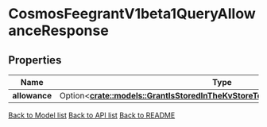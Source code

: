 # CosmosFeegrantV1beta1QueryAllowanceResponse

## Properties

Name | Type | Description | Notes
------------ | ------------- | ------------- | -------------
**allowance** | Option<[**crate::models::GrantIsStoredInTheKvStoreToRecordAGrantWithFullContext**](Grant_is_stored_in_the_KVStore_to_record_a_grant_with_full_context.md)> |  | [optional]

[Back to Model list](../README.md#documentation-for-models) [Back to API list](../README.md#documentation-for-api-endpoints) [Back to README](../README.md)


